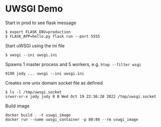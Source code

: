 # UWSGI Demo


Start in prod to see flask message
```shell
$ export FLASK_ENV=production
$ FLASK_APP=hello.py flask run --port 5555
```

Start uWSGI using the ini file
```shell
$ uwsgi --ini uwsgi.ini
```

Spawns 1 master process and 5 workers, e.g. `htop --filter wsgi`
```shell
9190 jody ... uwsgi --ini uwsgi.ini
```

Creates one unix domain socket file as defined
```shell
$ ls -l /tmp/uwsgi.socket
srwxr-xr-x jody jody 0 B Wed Oct 19 22:36:28 2022 /tmp/uwsgi.socket
```

Build image
```shell
docker build . -t uswgi_image
docker run --name uwsgi_container -p 80:80 --rm uswgi_image
```
